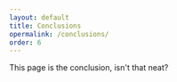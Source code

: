 ```yaml
---
layout: default
title: Conclusions
opermalink: /conclusions/
order: 6
---
```


This page is the conclusion, isn't that neat?
